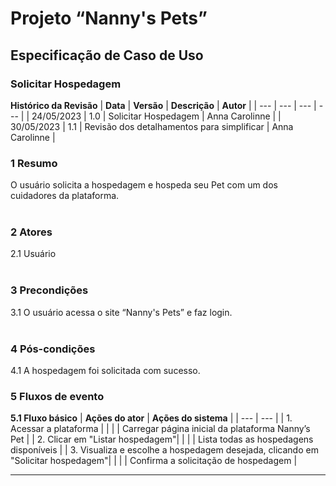 # **Projeto “Nanny's Pets”**
## **Especificação de Caso de Uso**
### **Solicitar Hospedagem**

**Histórico da Revisão**
| **Data** | **Versão** | **Descrição** | **Autor** |
| --- | --- | --- | --- |
| 24/05/2023 | 1.0 | Solicitar Hospedagem | Anna Carolinne |
| 30/05/2023 | 1.1 | Revisão dos detalhamentos para simplificar | Anna Carolinne |
</br>

### **1 Resumo**
O usuário solicita a hospedagem e hospeda seu Pet com um dos cuidadores da plataforma.  </br></br>

### **2 Atores**
2.1 Usuário  </br></br>

### **3 Precondições**  
3.1 O usuário acessa o site “Nanny's Pets” e faz login.  </br></br>

### **4 Pós-condições**  
4.1 A hospedagem foi solicitada com sucesso. 


### **5 Fluxos de evento**
**5.1 Fluxo básico**
| **Ações do ator** | **Ações do sistema** | 
| --- | --- |
| 1. Acessar a plataforma |  | 
|   | Carregar página inicial da plataforma Nanny’s Pet | 
| 2. Clicar em "Listar hospedagem"|  | 
|   | Lista todas as hospedagens disponíveis | 
| 3. Visualiza e escolhe a hospedagem desejada, clicando em "Solicitar hospedagem"|  | 
|   | Confirma a solicitação de hospedagem | 

-----------------------------------